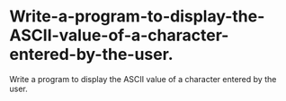 # Write-a-program-to-display-the-ASCII-value-of-a-character-entered-by-the-user.
Write a program to display the ASCII value of a character entered by the user.
